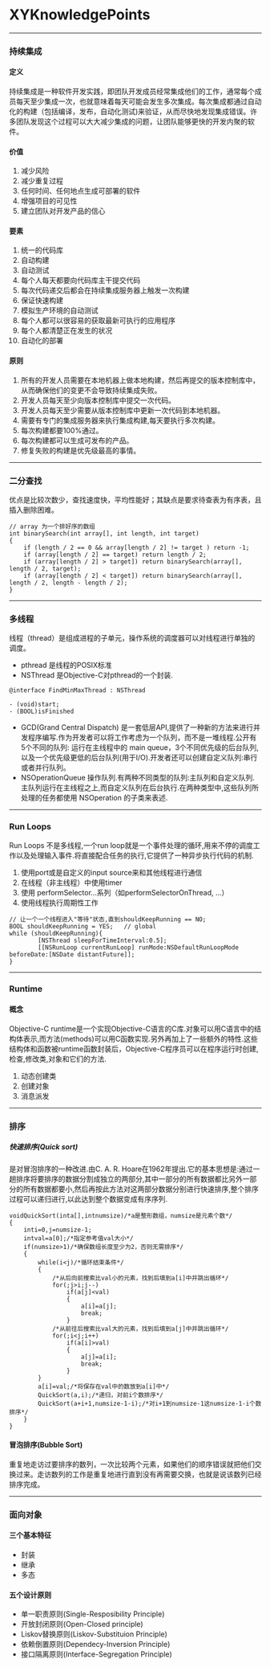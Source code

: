 XYKnowledgePoints
=================
---
### 持续集成
#### 定义
持续集成是一种软件开发实践，即团队开发成员经常集成他们的工作，通常每个成员每天至少集成一次，也就意味着每天可能会发生多次集成。每次集成都通过自动化的构建（包括编译，发布，自动化测试)来验证，从而尽快地发现集成错误。许多团队发现这个过程可以大大减少集成的问题，让团队能够更快的开发内聚的软件。

#### 价值
1. 减少风险
2. 减少重复过程
3. 任何时间、任何地点生成可部署的软件
4. 增强项目的可见性
5. 建立团队对开发产品的信心

#### 要素
1. 统一的代码库
2. 自动构建
3. 自动测试
4. 每个人每天都要向代码库主干提交代码
5. 每次代码递交后都会在持续集成服务器上触发一次构建
6. 保证快速构建
7. 模拟生产环境的自动测试
8. 每个人都可以很容易的获取最新可执行的应用程序
9. 每个人都清楚正在发生的状况
10. 自动化的部署

#### 原则
1. 所有的开发人员需要在本地机器上做本地构建，然后再提交的版本控制库中，从而确保他们的变更不会导致持续集成失败。
2. 开发人员每天至少向版本控制库中提交一次代码。
3. 开发人员每天至少需要从版本控制库中更新一次代码到本地机器。
4. 需要有专门的集成服务器来执行集成构建,每天要执行多次构建。
5. 每次构建都要100%通过。
6. 每次构建都可以生成可发布的产品。
7. 修复失败的构建是优先级最高的事情。

---
### 二分查找
优点是比较次数少，查找速度快，平均性能好；其缺点是要求待查表为有序表，且插入删除困难。

```
// array 为一个排好序的数组
int binarySearch(int array[], int length, int target)  
{  
    if (length / 2 == 0 && array[length / 2] != target ) return -1;  
    if (array[length / 2] == target) return length / 2;  
    if (array[length / 2] > target]) return binarySearch(array[], length / 2, target);  
    if (array[length / 2] < target]) return binarySearch(array[], length / 2, length - length / 2);  
}
```

---
### 多线程
线程（thread）是组成进程的子单元，操作系统的调度器可以对线程进行单独的调度。

* pthread 是线程的POSIX标准
* NSThread 是Objective-C对pthread的一个封装.

```
@interface FindMinMaxThread : NSThread

- (void)start;
- (BOOL)isFinished

```

* GCD(Grand Central Dispatch) 是一套低层API,提供了一种新的方法来进行并发程序编写.作为开发者可以将工作考虑为一个队列，而不是一堆线程.公开有 5个不同的队列: 运行在主线程中的 main queue，3个不同优先级的后台队列,以及一个优先级更低的后台队列(用于I/O).开发者还可以创建自定义队列:串行或者并行队列。
* NSOperationQueue 操作队列.有两种不同类型的队列:主队列和自定义队列.主队列运行在主线程之上,而自定义队列在后台执行.在两种类型中,这些队列所处理的任务都使用 NSOperation 的子类来表述.


---
### Run Loops
Run Loops 不是多线程,一个run loop就是一个事件处理的循环,用来不停的调度工作以及处理输入事件.将直接配合任务的执行,它提供了一种异步执行代码的机制.

1. 使用port或是自定义的input source来和其他线程进行通信
2. 在线程（非主线程）中使用timer
3. 使用 performSelector...系列（如performSelectorOnThread, ...）
4. 使用线程执行周期性工作


```
// 让一个一个线程进入"等待"状态,直到shouldKeepRunning == NO;
BOOL shouldKeepRunning = YES;	// global
while (shouldKeepRunning){
        [NSThread sleepForTimeInterval:0.5];
        [[NSRunLoop currentRunLoop] runMode:NSDefaultRunLoopMode beforeDate:[NSDate distantFuture]];
}
```

---
### Runtime
#### 概念
Objective-C runtime是一个实现Objective-C语言的C库.对象可以用C语言中的结构体表示,而方法(methods)可以用C函数实现.另外再加上了一些额外的特性.这些结构体和函数被runtime函数封装后，Objective-C程序员可以在程序运行时创建,检查,修改类,对象和它们的方法.

1. 动态创建类
2. 创建对象
3. 消息派发

---
### 排序
##### 快速排序(Quick sort)
是对冒泡排序的一种改进.由C. A. R. Hoare在1962年提出.它的基本思想是:通过一趟排序将要排序的数据分割成独立的两部分,其中一部分的所有数据都比另外一部分的所有数据都要小,然后再按此方法对这两部分数据分别进行快速排序,整个排序过程可以递归进行,以此达到整个数据变成有序序列.

```
voidQuickSort(inta[],intnumsize)/*a是整形数组，numsize是元素个数*/
{
    inti=0,j=numsize-1;
    intval=a[0];/*指定参考值val大小*/
    if(numsize>1)/*确保数组长度至少为2，否则无需排序*/
    {
        while(i<j)/*循环结束条件*/
        {
            /*从后向前搜索比val小的元素，找到后填到a[i]中并跳出循环*/
            for(;j>i;j--)
                if(a[j]<val)
                {
                    a[i]=a[j];
                    break;
                }
            /*从前往后搜索比val大的元素，找到后填到a[j]中并跳出循环*/
            for(;i<j;i++)
                if(a[i]>val)
                {
                    a[j]=a[i];
                    break;
                }
        }
        a[i]=val;/*将保存在val中的数放到a[i]中*/
        QuickSort(a,i);/*递归，对前i个数排序*/
        QuickSort(a+i+1,numsize-1-i);/*对i+1到numsize-1这numsize-1-i个数排序*/
    }
}
```
#### 冒泡排序(Bubble Sort)
重复地走访过要排序的数列，一次比较两个元素，如果他们的顺序错误就把他们交换过来。走访数列的工作是重复地进行直到没有再需要交换，也就是说该数列已经排序完成。

---
### 面向对象
#### 三个基本特征
* 封装
* 继承
* 多态

#### 五个设计原则
* 单一职责原则(Single-Resposibility Principle)
* 开放封闭原则(Open-Closed principle)
* Liskov替换原则(Liskov-Substituion Principle)
* 依赖倒置原则(Dependecy-Inversion Principle)
* 接口隔离原则(Interface-Segregation Principle)